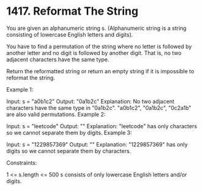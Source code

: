 # 1417. Reformat The String

You are given an alphanumeric string s. (Alphanumeric string is a string consisting of lowercase English letters and digits).

You have to find a permutation of the string where no letter is followed by another letter and no digit is followed by another digit. That is, no two adjacent characters have the same type.

Return the reformatted string or return an empty string if it is impossible to reformat the string.

Example 1:

Input: s = "a0b1c2"
Output: "0a1b2c"
Explanation: No two adjacent characters have the same type in "0a1b2c". "a0b1c2", "0a1b2c", "0c2a1b" are also valid permutations.
Example 2:

Input: s = "leetcode"
Output: ""
Explanation: "leetcode" has only characters so we cannot separate them by digits.
Example 3:

Input: s = "1229857369"
Output: ""
Explanation: "1229857369" has only digits so we cannot separate them by characters.

Constraints:

1 <= s.length <= 500
s consists of only lowercase English letters and/or digits.
